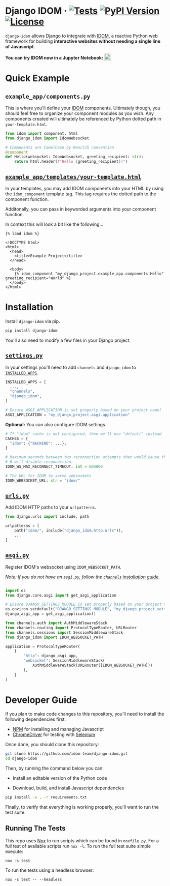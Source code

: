 # Django IDOM &middot; [![Tests](https://github.com/idom-team/django-idom/workflows/Test/badge.svg?event=push)](https://github.com/idom-team/django-idom/actions?query=workflow%3ATest) [![PyPI Version](https://img.shields.io/pypi/v/django-idom.svg)](https://pypi.python.org/pypi/django-idom) [![License](https://img.shields.io/badge/License-MIT-purple.svg)](https://github.com/idom-team/django-idom/blob/main/LICENSE)

`django-idom` allows Django to integrate with [IDOM](https://github.com/idom-team/idom), a reactive Python web framework for building **interactive websites without needing a single line of Javascript**.

**You can try IDOM now in a Jupyter Notebook:**
<a
  target="_blank"
  href="https://mybinder.org/v2/gh/idom-team/idom-jupyter/main?filepath=notebooks%2Fintroduction.ipynb">
<img
    alt="Binder"
    valign="bottom"
    height="21px"
    src="https://mybinder.org/badge_logo.svg"/>
</a>

# Quick Example

## `example_app/components.py`

This is where you'll define your [IDOM](https://github.com/idom-team/idom) components. Ultimately though, you should
feel free to organize your component modules as you wish. Any components created will ultimately be referenced
by Python dotted path in `your-template.html`.

```python
from idom import component, html
from django_idom import IdomWebsocket

# Components are CamelCase by ReactJS convention
@component
def Hello(websocket: IdomWebsocket, greeting_recipient: str):
    return html.header(f"Hello {greeting_recipient}!")
```

## [`example_app/templates/your-template.html`](https://docs.djangoproject.com/en/dev/topics/templates/)

In your templates, you may add IDOM components into your HTML by using the `idom_component`
template tag. This tag requires the dotted path to the component function.

Additonally, you can pass in keyworded arguments into your component function.

In context this will look a bit like the following...

```jinja
{% load idom %}

<!DOCTYPE html>
<html>
  <head>
    <title>Example Project</title>
  </head>

  <body>
    {% idom_component "my_django_project.example_app.components.Hello" greeting_recipient="World" %}
  </body>
</html>
```

# Installation

Install `django-idom` via pip.

```bash
pip install django-idom
```

You'll also need to modify a few files in your Django project.

## [`settings.py`](https://docs.djangoproject.com/en/dev/topics/settings/)

In your settings you'll need to add `channels` and `django_idom` to [`INSTALLED_APPS`](https://docs.djangoproject.com/en/dev/ref/settings/#std:setting-INSTALLED_APPS).

```python
INSTALLED_APPS = [
  ...,
  "channels",
  "django_idom",
]

# Ensure ASGI_APPLICATION is set properly based on your project name!
ASGI_APPLICATION = "my_django_project.asgi.application"
```

**Optional:** You can also configure IDOM settings.

```python
# If "idom" cache is not configured, then we'll use "default" instead
CACHES = {
  "idom": {"BACKEND": ...},
}

# Maximum seconds between two reconnection attempts that would cause the client give up.
# 0 will disable reconnection.
IDOM_WS_MAX_RECONNECT_TIMEOUT: int = 604800

# The URL for IDOM to serve websockets
IDOM_WEBSOCKET_URL: str = "idom/"
```

## [`urls.py`](https://docs.djangoproject.com/en/dev/topics/http/urls/)

Add IDOM HTTP paths to your `urlpatterns`.

```python
from django.urls import include, path

urlpatterns = [
    path("idom/", include("django_idom.http.urls")),
    ...
]
```

## [`asgi.py`](https://docs.djangoproject.com/en/dev/howto/deployment/asgi/)

Register IDOM's websocket using `IDOM_WEBSOCKET_PATH`.

_Note: If you do not have an `asgi.py`, follow the [`channels` installation guide](https://channels.readthedocs.io/en/stable/installation.html)._

```python

import os
from django.core.asgi import get_asgi_application

# Ensure DJANGO_SETTINGS_MODULE is set properly based on your project name!
os.environ.setdefault("DJANGO_SETTINGS_MODULE", "my_django_project.settings")
django_asgi_app = get_asgi_application()

from channels.auth import AuthMiddlewareStack
from channels.routing import ProtocolTypeRouter, URLRouter
from channels.sessions import SessionMiddlewareStack
from django_idom import IDOM_WEBSOCKET_PATH

application = ProtocolTypeRouter(
    {
        "http": django_asgi_app,
        "websocket": SessionMiddlewareStack(
            AuthMiddlewareStack(URLRouter([IDOM_WEBSOCKET_PATH]))
        ),
    }
)
```

# Developer Guide

If you plan to make code changes to this repository, you'll need to install the
following dependencies first:

- [NPM](https://docs.npmjs.com/try-the-latest-stable-version-of-npm) for
  installing and managing Javascript
- [ChromeDriver](https://chromedriver.chromium.org/downloads) for testing with
  [Selenium](https://www.seleniumhq.org/)

Once done, you should clone this repository:

```bash
git clone https://github.com/idom-team/django-idom.git
cd django-idom
```

Then, by running the command below you can:

- Install an editable version of the Python code

- Download, build, and install Javascript dependencies

```bash
pip install -e . -r requirements.txt
```

Finally, to verify that everything is working properly, you'll want to run the test suite.

## Running The Tests

This repo uses [Nox](https://nox.thea.codes/en/stable/) to run scripts which can
be found in `noxfile.py`. For a full test of available scripts run `nox -l`. To run the full test suite simple execute:

```
nox -s test
```

To run the tests using a headless browser:

```
nox -s test -- --headless
```
